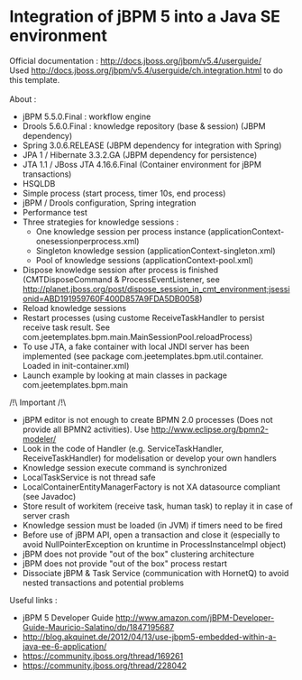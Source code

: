 Integration of jBPM 5 into a Java SE environment
====
Official documentation : http://docs.jboss.org/jbpm/v5.4/userguide/
<br/>
Used http://docs.jboss.org/jbpm/v5.4/userguide/ch.integration.html to do this template.
<br/>
<br/>
About :
- jBPM 5.5.0.Final : workflow engine
- Drools 5.6.0.Final : knowledge repository (base & session) (JBPM dependency)
- Spring 3.0.6.RELEASE (JBPM dependency for integration with Spring)
- JPA 1 / Hibernate 3.3.2.GA (JBPM dependency for persistence)
- JTA 1.1 / JBoss JTA 4.16.6.Final (Container environment for jBPM transactions)
- HSQLDB
- Simple process (start process, timer 10s, end process)
- jBPM / Drools configuration, Spring integration
- Performance test
- Three strategies for knowledge sessions :
  - One knowledge session per process instance (applicationContext-onesessionperprocess.xml)
  - Singleton knowledge session  (applicationContext-singleton.xml)
  - Pool of knowledge sessions (applicationContext-pool.xml)
- Dispose knowledge session after process is finished (CMTDisposeCommand & ProcessEventListener, see http://planet.jboss.org/post/dispose_session_in_cmt_environment;jsessionid=ABD191959760F400D857A9FDA5DB0058)
- Reload knowledge sessions
- Restart processes (using custome ReceiveTaskHandler to persist receive task result. See com.jeetemplates.bpm.main.MainSessionPool.reloadProcess)
- To use JTA, a fake container with local JNDI server has been implemented (see package com.jeetemplates.bpm.util.container. Loaded in init-container.xml)
- Launch example by looking at main classes in package com.jeetemplates.bpm.main

/!\ Important /!\
- jBPM editor is not enough to create BPMN 2.0 processes (Does not provide all BPMN2 activities). Use http://www.eclipse.org/bpmn2-modeler/
- Look in the code of Handler (e.g. ServiceTaskHandler, ReceiveTaskHandler) for modelisation or develop your own handlers
- Knowledge session execute command is synchronized
- LocalTaskService is not thread safe
- LocalContainerEntityManagerFactory is not XA datasource compliant (see Javadoc)
- Store result of workitem (receive task, human task) to replay it in case of server crash
- Knowledge session must be loaded (in JVM) if timers need to be fired
- Before use of jBPM API, open a transaction and close it (especially to avoid NullPointerException on kruntime in ProcessInstanceImpl object)
- jBPM does not provide "out of the box" clustering architecture
- jBPM does not provide "out of the box" process restart
- Dissociate jBPM & Task Service (communication with HornetQ) to avoid nested transactions and potential problems

Useful links :
- jBPM 5 Developer Guide http://www.amazon.com/jBPM-Developer-Guide-Mauricio-Salatino/dp/1847195687
- http://blog.akquinet.de/2012/04/13/use-jbpm5-embedded-within-a-java-ee-6-application/
- https://community.jboss.org/thread/169261
- https://community.jboss.org/thread/228042